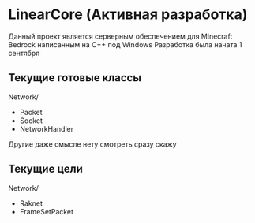 # LinearCore (Активная разработка)
Данный проект является серверным обеспечением для Minecraft Bedrock написанным на C++ под Windows
Разработка была начата 1 сентября

## Текущие готовые классы
Network/
- Packet
- Socket
- NetworkHandler

Другие даже смысле нету смотреть сразу скажу

## Текущие цели
Network/
- Raknet
- FrameSetPacket